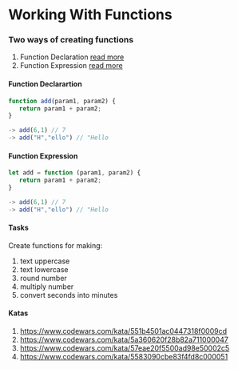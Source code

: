 # Working With Functions

### Two ways of creating functions
1) Function Declaration [read more](https://developer.mozilla.org/en-US/docs/Web/JavaScript/Reference/Statements/function)
2) Function Expression [read more](https://developer.mozilla.org/en-US/docs/Web/JavaScript/Reference/Operators/function)


#### Function Declarartion

```js
function add(param1, param2) {
   return param1 + param2;
}

-> add(6,1) // 7
-> add("H","ello") // "Hello
```

#### Function Expression

```js
let add = function (param1, param2) {
   return param1 + param2;
}

-> add(6,1) // 7
-> add("H","ello") // "Hello
```

#### Tasks
Create functions for making:
1) text uppercase
2) text lowercase
3) round number
4) multiply number
5) convert seconds into minutes

#### Katas
1) https://www.codewars.com/kata/551b4501ac0447318f0009cd
2) https://www.codewars.com/kata/5a360620f28b82a711000047
3) https://www.codewars.com/kata/57eae20f5500ad98e50002c5
4) https://www.codewars.com/kata/5583090cbe83f4fd8c000051
